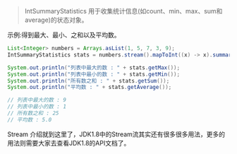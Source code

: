 

> IntSummaryStatistics 用于收集统计信息(如count、min、max、sum和average)的状态对象。



示例:得到最大、最小、之和以及平均数。

```java
List<Integer> numbers = Arrays.asList(1, 5, 7, 3, 9);
IntSummaryStatistics stats = numbers.stream().mapToInt((x) -> x).summaryStatistics();

System.out.println("列表中最大的数 : " + stats.getMax());
System.out.println("列表中最小的数 : " + stats.getMin());
System.out.println("所有数之和 : " + stats.getSum());
System.out.println("平均数 : " + stats.getAverage());

// 列表中最大的数 : 9
// 列表中最小的数 : 1
// 所有数之和 : 25
// 平均数 : 5.0
```





Stream 介绍就到这里了，JDK1.8中的Stream流其实还有很多很多用法，更多的用法则需要大家去查看JDK1.8的API文档了。